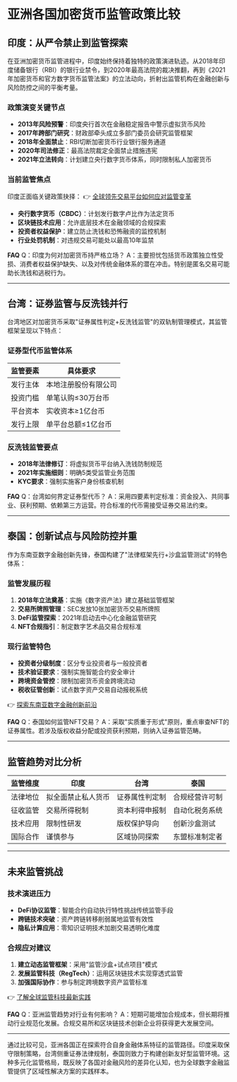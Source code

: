 # 亚洲各国加密货币监管政策比较

## 印度：从严令禁止到监管探索

在亚洲加密货币监管进程中，印度始终保持着独特的政策演进轨迹。从2018年印度储备银行（RBI）的银行业禁令，到2020年最高法院的裁决推翻，再到《2021年加密货币和官方数字货币监管法案》的立法动向，折射出监管机构在金融创新与风险防控之间的平衡考量。

### 政策演变关键节点
- **2013年风险预警**：印度央行首次在金融稳定报告中警示虚拟货币风险
- **2017年跨部门研究**：财政部牵头成立多部门委员会研究监管框架
- **2018年全面禁止**：RBI切断加密货币行业银行服务通道
- **2020年司法修正**：最高法院裁定全面禁止措施违宪
- **2021年立法转向**：计划建立央行数字货币体系，同时限制私人加密货币

### 当前监管焦点
印度正面临关键政策抉择：
👉 [全球领先交易平台如何应对监管变革](https://bit.ly/okx_welcome)
- **央行数字货币（CBDC）**：计划发行数字卢比作为法定货币
- **区块链技术应用**：允许底层技术在金融领域的合规探索
- **投资者权益保护**：建立防止洗钱和恐怖融资的监控机制
- **行业处罚机制**：对违规交易可能处以最高10年监禁

**FAQ**
Q：印度为何对加密货币持严格立场？
A：主要担忧包括货币政策独立性受损、消费者权益保护缺失、以及对传统金融体系的潜在冲击。特别是匿名交易可能助长洗钱和逃税行为。

---

## 台湾：证券监管与反洗钱并行

台湾地区对加密货币采取"证券属性判定+反洗钱监管"的双轨制管理模式，其监管框架呈现以下特点：

### 证券型代币监管体系
| 监管要素 | 具体要求 |
|---------|---------|
| 发行主体 | 本地注册股份有限公司 |
| 投资门槛 | 单笔认购≤30万台币 |
| 平台资本 | 实收资本≥1亿台币 |
| 发行上限 | 单平台总额≤1亿台币 |

### 反洗钱监管要点
- **2018年法律修订**：将虚拟货币平台纳入洗钱防制规范
- **2021年实施细则**：明确5类受监管业务范围
- **KYC要求**：强制实施客户身份核查机制

**FAQ**
Q：台湾如何界定证券型代币？
A：采用四要素判定标准：资金投入、共同事业、获利预期、依赖第三方运营。符合标准的代币需接受证券交易法约束。

---

## 泰国：创新试点与风险防控并重

作为东南亚数字金融创新先锋，泰国构建了"法律框架先行+沙盒监管测试"的特色体系：

### 监管发展历程
1. **2018年立法奠基**：实施《数字资产法》建立基础监管框架
2. **交易所牌照管理**：SEC发放10张加密货币交易所牌照
3. **DeFi监管探索**：2021年启动去中心化金融监管研究
4. **NFT合规指引**：制定数字艺术品交易合规标准

### 现行监管特色
- **投资者分级制度**：区分专业投资者与一般投资者
- **技术验证要求**：强制实施智能合约安全审计
- **跨境资金管控**：限制加密货币资金跨境流动
- **税收征管创新**：试点数字资产交易自动报税系统

👉 [探索东南亚数字金融创新前沿](https://bit.ly/okx_welcome)

**FAQ**
Q：泰国如何监管NFT交易？
A：采取"实质重于形式"原则，重点审查NFT的证券属性。若涉及版权收益分配或投资获利预期，则纳入证券监管范畴。

---

## 监管趋势对比分析

| 监管维度        | 印度                  | 台湾                  | 泰国                  |
|-----------------|-----------------------|-----------------------|-----------------------|
| 法律地位        | 拟全面禁止私人货币    | 证券属性判定制        | 合规经营许可制        |
| 征收监管        | 交易所得税制          | 资本利得申报制        | 自动化税务系统        |
| 技术应用        | 限制性研发            | 版权保护导向          | 创新沙盒测试          |
| 国际合作        | 谨慎参与              | 区域协同探索          | 东盟标准制定者        |

---

## 未来监管挑战

### 技术演进压力
- **DeFi协议监管**：智能合约自动执行特性挑战传统监管手段
- **跨链技术突破**：资产跨链转移削弱属地监管有效性
- **隐私计算应用**：零知识证明技术加剧交易透明化难度

### 合规应对建议
1. **建立动态监管框架**：采用"监管沙盒+试点项目"模式
2. **发展监管科技（RegTech）**：运用区块链技术实现穿透式监管
3. **加强国际协作**：参与制定跨境数字资产监管标准

👉 [了解全球监管科技最新实践](https://bit.ly/okx_welcome)

**FAQ**
Q：亚洲监管趋势对行业有何影响？
A：短期可能增加合规成本，但长期将推动行业规范化发展。合规交易所和区块链技术创新企业将获得更大发展空间。

---

通过比较可见，亚洲各国正在探索符合自身金融体系特征的监管路径。印度采取保守限制策略，台湾侧重证券法律规制，泰国则致力于构建创新友好型监管环境。这种多元化监管格局，既反映了各国对金融风险的差异化认知，也为全球数字金融监管提供了区域性解决方案的实践样本。